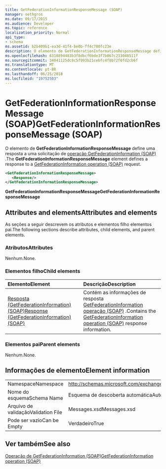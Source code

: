 ```yaml
---
title: GetFederationInformationResponseMessage (SOAP)
manager: sethgros
ms.date: 09/17/2015
ms.audience: Developer
ms.topic: reference
localization_priority: Normal
api_type:
- schema
ms.assetid: b2b409b1-ea3d-41f4-be0b-ff4c780fc23e
description: O elemento de GetFederationInformationResponseMessage define uma resposta a uma solicitação de operação (SOAP) GetFederationInformation.
ms.openlocfilehash: 6318894483b3f8dbcf6bde3f7b067c233048511f
ms.sourcegitcommit: 34041125dc8c5f993b21cebfc4f8b72f0fd2cb6f
ms.translationtype: MT
ms.contentlocale: pt-BR
ms.lasthandoff: 06/25/2018
ms.locfileid: "19752503"
---
```

# <a name="getfederationinformationresponsemessage-soap"></a><span data-ttu-id="a59f6-103">GetFederationInformationResponseMessage (SOAP)</span><span class="sxs-lookup"><span data-stu-id="a59f6-103">GetFederationInformationResponseMessage (SOAP)</span></span>

<span data-ttu-id="a59f6-104">O elemento de **GetFederationInformationResponseMessage** define uma resposta a uma solicitação de [operação GetFederationInformation (SOAP)](getfederationinformation-operation-soap.md) .</span><span class="sxs-lookup"><span data-stu-id="a59f6-104">The **GetFederationInformationResponseMessage** element defines a response to a [GetFederationInformation operation (SOAP)](getfederationinformation-operation-soap.md) request.</span></span> 
  
```XML
<GetFederationInformationResponseMessage>
   <Response/>
</GetFederationInformationResponseMessage>
```

 <span data-ttu-id="a59f6-105">**GetFederationInformationResponseMessage**</span><span class="sxs-lookup"><span data-stu-id="a59f6-105">**GetFederationInformationResponseMessage**</span></span>
## <a name="attributes-and-elements"></a><span data-ttu-id="a59f6-106">Attributes and elements</span><span class="sxs-lookup"><span data-stu-id="a59f6-106">Attributes and elements</span></span>

<span data-ttu-id="a59f6-107">As seções a seguir descrevem os atributos e elementos filho elementos pai.</span><span class="sxs-lookup"><span data-stu-id="a59f6-107">The following sections describe attributes, child elements, and parent elements.</span></span>
  
### <a name="attributes"></a><span data-ttu-id="a59f6-108">Atributos</span><span class="sxs-lookup"><span data-stu-id="a59f6-108">Attributes</span></span>

<span data-ttu-id="a59f6-109">Nenhum.</span><span class="sxs-lookup"><span data-stu-id="a59f6-109">None.</span></span>
  
### <a name="child-elements"></a><span data-ttu-id="a59f6-110">Elementos filho</span><span class="sxs-lookup"><span data-stu-id="a59f6-110">Child elements</span></span>

|<span data-ttu-id="a59f6-111">**Elemento**</span><span class="sxs-lookup"><span data-stu-id="a59f6-111">**Element**</span></span>|<span data-ttu-id="a59f6-112">**Descrição**</span><span class="sxs-lookup"><span data-stu-id="a59f6-112">**Description**</span></span>|
|:-----|:-----|
|[<span data-ttu-id="a59f6-113">Resposta (GetFederationInformation) (SOAP)</span><span class="sxs-lookup"><span data-stu-id="a59f6-113">Response (GetFederationInformation) (SOAP)</span></span>](response-getfederationinformationsoap.md) <br/> |<span data-ttu-id="a59f6-114">Contém as informações de resposta [GetFederationInformation operação (SOAP)](getfederationinformation-operation-soap.md) .</span><span class="sxs-lookup"><span data-stu-id="a59f6-114">Contains the [GetFederationInformation operation (SOAP)](getfederationinformation-operation-soap.md) response information.</span></span>  <br/> |
   
### <a name="parent-elements"></a><span data-ttu-id="a59f6-115">Elementos pai</span><span class="sxs-lookup"><span data-stu-id="a59f6-115">Parent elements</span></span>

<span data-ttu-id="a59f6-116">Nenhum.</span><span class="sxs-lookup"><span data-stu-id="a59f6-116">None.</span></span>
  
## <a name="element-information"></a><span data-ttu-id="a59f6-117">Informações de elemento</span><span class="sxs-lookup"><span data-stu-id="a59f6-117">Element information</span></span>

|||
|:-----|:-----|
|<span data-ttu-id="a59f6-118">Namespace</span><span class="sxs-lookup"><span data-stu-id="a59f6-118">Namespace</span></span>  <br/> |http://schemas.microsoft.com/exchange/2010/Autodiscover  <br/> |
|<span data-ttu-id="a59f6-119">Nome do esquema</span><span class="sxs-lookup"><span data-stu-id="a59f6-119">Schema Name</span></span>  <br/> |<span data-ttu-id="a59f6-120">Esquema de descoberta automática</span><span class="sxs-lookup"><span data-stu-id="a59f6-120">Autodiscover schema</span></span>  <br/> |
|<span data-ttu-id="a59f6-121">Arquivo de validação</span><span class="sxs-lookup"><span data-stu-id="a59f6-121">Validation File</span></span>  <br/> |<span data-ttu-id="a59f6-122">Messages.xsd</span><span class="sxs-lookup"><span data-stu-id="a59f6-122">Messages.xsd</span></span>  <br/> |
|<span data-ttu-id="a59f6-123">Pode ser vazio</span><span class="sxs-lookup"><span data-stu-id="a59f6-123">Can be Empty</span></span>  <br/> |<span data-ttu-id="a59f6-124">Verdadeiro</span><span class="sxs-lookup"><span data-stu-id="a59f6-124">True</span></span>  <br/> |
   
## <a name="see-also"></a><span data-ttu-id="a59f6-125">Ver também</span><span class="sxs-lookup"><span data-stu-id="a59f6-125">See also</span></span>



[<span data-ttu-id="a59f6-126">Operação de GetFederationInformation (SOAP)</span><span class="sxs-lookup"><span data-stu-id="a59f6-126">GetFederationInformation operation (SOAP)</span></span>](getfederationinformation-operation-soap.md)

